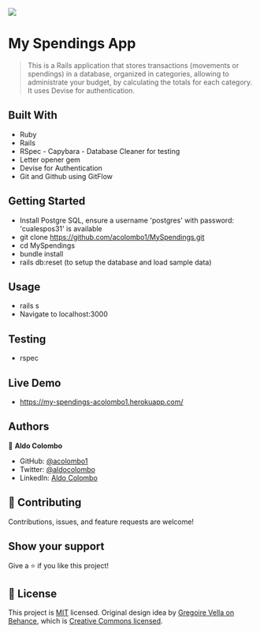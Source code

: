 ![](https://img.shields.io/badge/Microverse-blueviolet)

# My Spendings App

> This is a Rails application that stores transactions (movements or spendings) in a database, organized in categories, allowing to administrate your budget, by calculating the totals for each category. It uses Devise for authentication.
## Built With

- Ruby
- Rails
- RSpec - Capybara - Database Cleaner for testing
- Letter opener gem
- Devise for Authentication
- Git and Github using GitFlow

## Getting Started

- Install Postgre SQL, ensure a username 'postgres' with password: 'cualespos31' is available
- git clone https://github.com/acolombo1/MySpendings.git
- cd MySpendings
- bundle install
- rails db:reset (to setup the database and load sample data)
## Usage

- rails s
- Navigate to localhost:3000
## Testing

- rspec
## Live Demo

- https://my-spendings-acolombo1.herokuapp.com/
## Authors

👤 **Aldo Colombo**

- GitHub: [@acolombo1](https://github.com/acolombo1)
- Twitter: [@aldocolombo](https://twitter.com/aldocolombo)
- LinkedIn: [Aldo Colombo](https://www.linkedin.com/in/aldo-colombo-2156009)

## 🤝 Contributing

Contributions, issues, and feature requests are welcome!

## Show your support

Give a ⭐️ if you like this project!

## 📝 License

This project is [MIT](./LICENSE) licensed.
Original design idea by [Gregoire Vella on Behance](https://www.behance.net/gregoirevella), which is
[Creative Commons licensed](https://creativecommons.org/licenses/by-nc/4.0/).